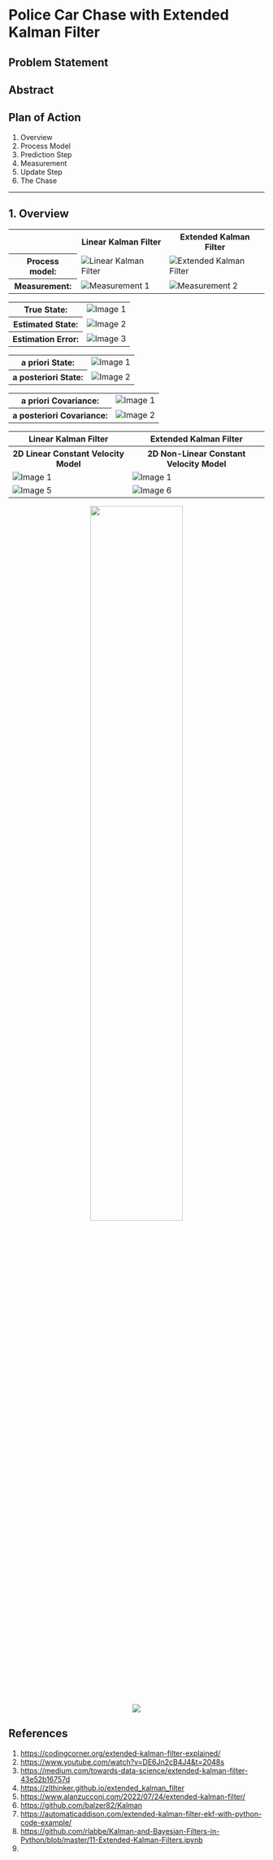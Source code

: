 # Police Car Chase with Extended Kalman Filter

## Problem Statement

## Abstract

## Plan of Action
1. Overview
2. Process Model
3. Prediction Step
4. Measurement
5. Update Step
6. The Chase

-------------

## 1. Overview

<div align="center">
    <table>
        <tr>
            <th></th>
            <th>Linear Kalman Filter</th>
            <th>Extended Kalman Filter</th>
        </tr>
        <tr>
            <th>Process model:</th>
            <td><img src="https://github.com/yudhisteer/Police-Car-Chase-with-Extended-Kalman-Filter/assets/59663734/d4e0430e-3809-40ba-ab25-d37a537a3f76" alt="Linear Kalman Filter"></td>
            <td><img src="https://github.com/yudhisteer/Police-Car-Chase-with-Extended-Kalman-Filter/assets/59663734/2d67cfdd-6c42-4d10-9284-5eba74161915" alt="Extended Kalman Filter"></td>
        </tr>
        <tr>
            <th>Measurement:</th>
            <td><img src="https://github.com/yudhisteer/Police-Car-Chase-with-Extended-Kalman-Filter/assets/59663734/6a88678a-d0b8-4f83-a6a1-a748768ed5c1" alt="Measurement 1"></td>
            <td><img src="https://github.com/yudhisteer/Police-Car-Chase-with-Extended-Kalman-Filter/assets/59663734/5ce7def9-3309-4dd0-91f5-7cfcc92ce380" alt="Measurement 2"></td>
        </tr>
    </table>
</div>

<div align="center">
    <table>
        <tr>
            <th align="center">True State:</th>
            <td align="center"><img src="https://github.com/yudhisteer/Police-Car-Chase-with-Extended-Kalman-Filter/assets/59663734/9c1554de-2a53-4aff-88fe-896c7426f12b" alt="Image 1"></td>
        </tr>
        <tr>
            <th align="center">Estimated State:</th>
            <td align="center"><img src="https://github.com/yudhisteer/Police-Car-Chase-with-Extended-Kalman-Filter/assets/59663734/575b75fb-19df-4c84-97c2-945feaa59042" alt="Image 2"></td>
        </tr>
        <tr>
            <th align="center">Estimation Error:</th>
            <td align="center"><img src="https://github.com/yudhisteer/Police-Car-Chase-with-Extended-Kalman-Filter/assets/59663734/f575d765-911f-45f0-92af-1038c855f521" alt="Image 3"></td>
        </tr>
    </table>
</div>




<div align="center">
    <table>
        <tr>
            <th>a priori State:</th>
            <td><img src="https://github.com/yudhisteer/Police-Car-Chase-with-Extended-Kalman-Filter/assets/59663734/1e7843a4-2aca-4ea7-9246-5ca2af7dffeb" alt="Image 1"></td>
        </tr>
        <tr>
            <th>a posteriori State:</th>
            <td><img src="https://github.com/yudhisteer/Police-Car-Chase-with-Extended-Kalman-Filter/assets/59663734/3438e841-b573-4e92-9b23-47d57c191762" alt="Image 2"></td>
        </tr>
    </table>
</div>


<div align="center">
    <table>
        <tr>
            <th>a priori Covariance:</th>
            <td><img src="https://github.com/yudhisteer/Police-Car-Chase-with-Extended-Kalman-Filter/assets/59663734/9678e46c-4ffa-426e-9d67-2404cba55cd5" alt="Image 1"></td>
        </tr>
        <tr>
            <th>a posteriori Covariance:</th>
            <td><img src="https://github.com/yudhisteer/Police-Car-Chase-with-Extended-Kalman-Filter/assets/59663734/c62157ef-33d5-4742-aaa0-109702c196d0" alt="Image 2"></td>
        </tr>
    </table>
</div>


<div align="center">
    <table>
        <tr>
            <th>Linear Kalman Filter</th>
            <th>Extended Kalman Filter</th>
        </tr>
         <tr>
            <th>2D Linear Constant Velocity Model</th>
            <th>2D Non-Linear Constant Velocity Model</th>
        </tr>
        <tr>
            <td><img src="https://github.com/yudhisteer/Police-Car-Chase-with-Extended-Kalman-Filter/assets/59663734/6a2e861a-95c1-4b9f-8dfd-dbfc7ace9efb" alt="Image 1"></td>
            <td><img src="https://github.com/yudhisteer/Police-Car-Chase-with-Extended-Kalman-Filter/assets/59663734/557eb6a0-b5ef-4703-9ebb-d1917a2e294e" alt="Image 1"></td>
        </tr>
        <tr>
            <td><img src="https://github.com/yudhisteer/Police-Car-Chase-with-Extended-Kalman-Filter/assets/59663734/3ddb7fa3-b29d-4bc9-a909-7964229153a9" alt="Image 5"></td>
            <td><img src="https://github.com/yudhisteer/Police-Car-Chase-with-Extended-Kalman-Filter/assets/59663734/c95ad0af-43da-4d4c-8b9c-e421c2e4bae8" alt="Image 6"></td>
        </tr>
    </table>
</div>




<p align="center">
  <img src="https://github.com/yudhisteer/Police-Car-Chase-with-Extended-Kalman-Filter/assets/59663734/be71cc3e-f1f9-4c9f-b0a5-7bb7376092b5" width="60%" />
</p>

<p align="center">
  <img src="https://github.com/yudhisteer/Police-Car-Chase-with-Extended-Kalman-Filter/assets/59663734/bafe2729-ecee-492b-a5c2-2b6fb6e66c0b" />
</p>




## References
1. https://codingcorner.org/extended-kalman-filter-explained/
2. https://www.youtube.com/watch?v=DE6Jn2cB4J4&t=2048s
3. https://medium.com/towards-data-science/extended-kalman-filter-43e52b16757d
4. https://zlthinker.github.io/extended_kalman_filter
5. https://www.alanzucconi.com/2022/07/24/extended-kalman-filter/
6. https://github.com/balzer82/Kalman
7. https://automaticaddison.com/extended-kalman-filter-ekf-with-python-code-example/
8. https://github.com/rlabbe/Kalman-and-Bayesian-Filters-in-Python/blob/master/11-Extended-Kalman-Filters.ipynb
9. 
